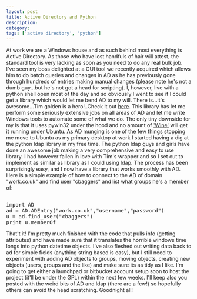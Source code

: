 ```yaml
---
layout: post
title: Active Directory and Python
description: 
category:
tags: ['active directory', 'python']
---
```


At work we are a Windows house and as such behind most everything is Active Directory.
As those who have lost handfuls of hair will attest, the standard tool is very lacking as soon as you need to do any real bulk job. I've seen my boss delighted at a GUI tool we recently acquired which allows him to do batch queries and changes in AD as he has previously gone through hundreds of entries making manual changes (please note he's not a dumb guy...but he's not got a head for scripting). 
I, however, live with a python shell open most of the day and so obviously I went to see if I could get a library which would let me bend AD to my will. There is...it's awesome...Tim golden is a hero!..Check it out <a href="http://timgolden.me.uk/python/active_directory.html">here</a>. This library has let me perform some seriously extensive jobs on all areas of AD and let me write Windows tools to automate some of what we do. 
The only tiny downside for my is that it uses pywin32 under the hood and no amount of <a href="http://www.winehq.org/">'Wine'</a> will get it running under Ubuntu. As AD munging is one of the few things stopping me move to Ubuntu as my primary desktop at work I started having a dig at the python ldap library in my free time.
The python ldap guys and girls have done an awesome job making a very comprehensive and easy to use library.  I had however fallen in love with Tim's wrapper and so I set out to implement as similar as library as I could using ldap.
The process has been surprisingly easy, and I now have a library that works smoothly with AD. Here is a simple example of how to connect to the AD of domain "work.co.uk" and find user "cbaggers" and list what groups he's a member of:
<pre class="brush: python;"> 
import AD
ad = AD.ADEntry("work.co.uk","username","password")
u = ad.find_user("cbaggers")
print u.memberOf
</pre>
That't it! 
I'm pretty much finished with the code that pulls info (getting attributes) and have made sure that it translates the horrible windows time longs into python datetime objects. I've also fleshed out writing data back to ad for simple fields (anything string based is easy), but I still need to experiment with adding AD objects to groups, moving objects, creating new objects (users, groups and the like) and make sure its as tidy as I like. 
I'm going to get either a launchpad or bitbucket account setup soon to host the project (it'll be under the GPL) within the next few weeks.
I'll keep also you posted with the weird bits of AD and ldap (there are a few!) so hopefully others can avoid the head scratching.
Goodnight all!